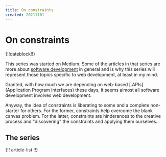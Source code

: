 ```yaml
---
title: On constraints
created: 20211101
---
```


# On constraints

{!!dateblock!!}

This series was started on Medium. Some of the articles in that series are more about [software development](/essays-and-editorials/software-development/) in general and is why this series will represent those topics specific to web development, at least in my mind.

Granted, with how much we are depending on web-based [.APIs](Application Program Interfaces) these days, it seems almost all software development involves web development.

Anyway, the idea of constraints is liberating to some and a complete non-starter for others. For the former, constraints help overcome the blank canvas problem. For the latter, constraints are hinderances to the creative process and "discovering" the constraints and applying them ourselves.

## The series

{!! article-list !!}
